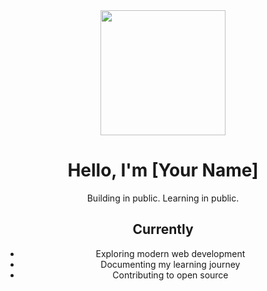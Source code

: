 <div align="center">
  <img src="your-avatar.png" width="200" height="200" />
  
  # Hello, I'm [Your Name]
  Building in public. Learning in public.
  
  ## Currently
  - Exploring modern web development
  - Documenting my learning journey
  - Contributing to open source
</div>
